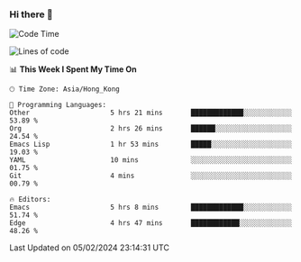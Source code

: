 ### Hi there 👋

<!--
**nicehiro/nicehiro** is a ✨ _special_ ✨ repository because its `README.md` (this file) appears on your GitHub profile.

Here are some ideas to get you started:

- 🔭 I’m currently working on ...
- 🌱 I’m currently learning ...
- 👯 I’m looking to collaborate on ...
- 🤔 I’m looking for help with ...
- 💬 Ask me about ...
- 📫 How to reach me: ...
- 😄 Pronouns: ...
- ⚡ Fun fact: ...
-->

<!--START_SECTION:waka-->
![Code Time](http://img.shields.io/badge/Code%20Time-219%20hrs%207%20mins-blue)

![Lines of code](https://img.shields.io/badge/From%20Hello%20World%20I%27ve%20Written-2.6%20million%20lines%20of%20code-blue)

📊 **This Week I Spent My Time On** 

```text
🕑︎ Time Zone: Asia/Hong_Kong

💬 Programming Languages: 
Other                    5 hrs 21 mins       █████████████░░░░░░░░░░░░   53.89 % 
Org                      2 hrs 26 mins       ██████░░░░░░░░░░░░░░░░░░░   24.54 % 
Emacs Lisp               1 hr 53 mins        █████░░░░░░░░░░░░░░░░░░░░   19.03 % 
YAML                     10 mins             ░░░░░░░░░░░░░░░░░░░░░░░░░   01.75 % 
Git                      4 mins              ░░░░░░░░░░░░░░░░░░░░░░░░░   00.79 % 

🔥 Editors: 
Emacs                    5 hrs 8 mins        █████████████░░░░░░░░░░░░   51.74 % 
Edge                     4 hrs 47 mins       ████████████░░░░░░░░░░░░░   48.26 % 
```


 Last Updated on 05/02/2024 23:14:31 UTC
<!--END_SECTION:waka-->
